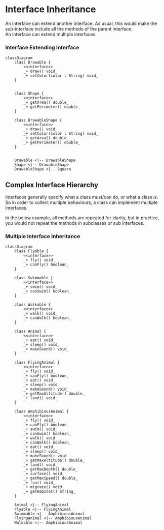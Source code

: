 # Interface Inheritance

An interface can extend another interface. As usual, this would make the sub-interface include all the methods of the parent interface.\
An interface can extend multiple interfaces.

### Interface Extending Interface
```mermaid
classDiagram
    class Drawable {
        <<interface>>
        _+ draw() void_
        _+ setColor(color : String) void_
    }

    
    class Shape {
        <<interface>>
        _+ getArea() double_
        _+ getPerimeter() double_
    }
    
    class DrawableShape {
        <<interface>>
        _+ draw() void_
        _+ setColor(color : String) void_
        _+ getArea() double_
        _+ getPerimeter() double_
    }

    
    Drawable <|-- DrawableShape
    Shape <|-- DrawableShape
    DrawableShape <|.. Square
```

## Complex Interface Hierarchy

Interfaces generally specify what a class must/can do, or what a class _is_. So in order to collect multiple behaviours, a class can implement multiple interfaces.

In the below example, all methods are repeated for clarity, but in practice, you would not repeat the methods in subclasses or sub
interfaces.

### Multiple Interface Inheritance
```mermaid
classDiagram
    class Flyable {
        <<interface>>
        _+ fly() void_
        _+ canFly() boolean_
    }
    
    class Swimmable {
        <<interface>>
        _+ swim() void_
        _+ canSwim() boolean_
    }
    
    class Walkable {
        <<interface>>
        _+ walk() void_
        _+ canWalk() boolean_
    }
    
    class Animal {
        <<interface>>
        _+ eat() void_
        _+ sleep() void_
        _+ makeSound() void_
    }
    
    class FlyingAnimal {
        <<interface>>
        _+ fly() void_
        _+ canFly() boolean_
        _+ eat() void_
        _+ sleep() void_
        _+ makeSound() void_
        _+ getMaxAltitude() double_
        _+ land() void_
    }
    
    class AmphibiousAnimal {
        <<interface>>
        _+ fly() void_  
        _+ canFly() boolean_
        _+ swim() void_
        _+ canSwim() boolean_
        _+ walk() void_
        _+ canWalk() boolean_
        _+ eat() void_
        _+ sleep() void_
        _+ makeSound() void_
        _+ getMaxAltitude() double_
        _+ land() void_
        _+ getMaxDepth() double_
        _+ surface() void_
        _+ getMaxSpeed() double_
        _+ run() void_
        _+ migrate() void_
        _+ getHabitat() String_
    }
    
    Animal <|-- FlyingAnimal
    Flyable <|-- FlyingAnimal
    Swimmable <|-- AmphibiousAnimal
    FlyingAnimal <|-- AmphibiousAnimal
    Walkable <|-- AmphibiousAnimal
```
